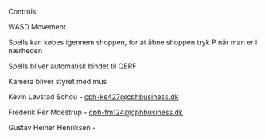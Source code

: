Controls:

WASD Movement

Spells kan købes igennem shoppen, for at åbne shoppen tryk P når man er i nærheden

Spells bliver automatisk bindet til QERF

Kamera bliver styret med mus



Kevin Løvstad Schou - cph-ks427@cphbusiness.dk

Frederik Per Moestrup - cph-fm124@cphbusiness.dk

Gustav Heiner Henriksen - 
